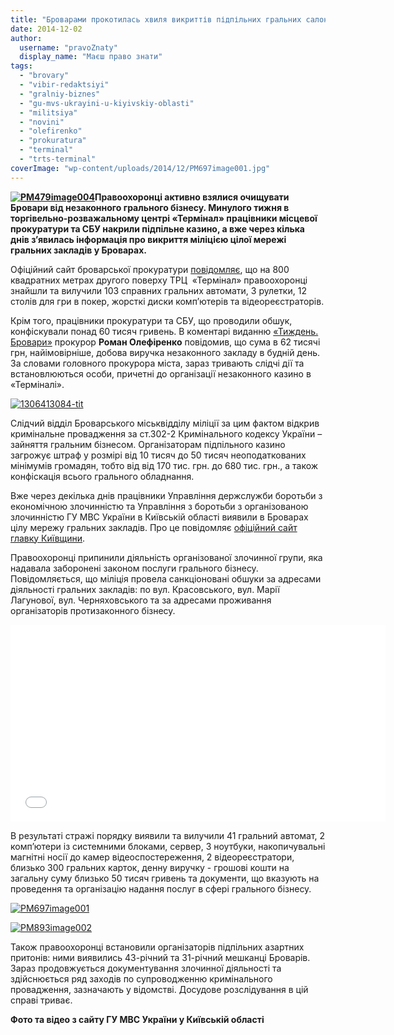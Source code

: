 ```yaml
---
title: "Броварами прокотилась хвиля викриттів підпільних гральних салонів"
date: 2014-12-02
author: 
  username: "pravoZnaty"
  display_name: "Маєш право знати"
tags: 
  - "brovary"
  - "vibir-redaktsiyi"
  - "gralniy-biznes"
  - "gu-mvs-ukrayini-u-kiyivskiy-oblasti"
  - "militsiya"
  - "novini"
  - "olefirenko"
  - "prokuratura"
  - "terminal"
  - "trts-terminal"
coverImage: "wp-content/uploads/2014/12/PM697image001.jpg"
---
```


**[![PM479image004](https://mpz.brovary.org/wp-content/uploads/2014/12/PM479image004.jpg)](https://mpz.brovary.org/wp-content/uploads/2014/12/PM479image004.jpg)Правоохоронці активно взялися очищувати Бровари від незаконного грального бізнесу. Минулого тижня в торгівельно-розважальному центрі «Термінал» працівники місцевої прокуратури та СБУ накрили підпільне казино, а вже через кілька днів з’явилась інформація про викриття міліцією цілої мережі гральних закладів у Броварах.**

Офіційний сайт броварської прокуратури [повідомляє](http://brovaru-prokuratura.org.ua/news/v-brovarah-za-vtruchannya-prokuraturi-zakrili-pidpilne-kazino-u-trk-terminal.html), що на 800 квадратних метрах другого поверху ТРЦ  «Термінал» правоохоронці знайшли та вилучили 103 справних гральних автомати, 3 рулетки, 12 столів для гри в покер, жорсткі диски комп’ютерів та відеореєстраторів.

Крім того, працівники прокуратури та СБУ, що проводили обшук, конфіскували понад 60 тисяч гривень. В коментарі виданню [«Тиждень. Бровари»](http://7b.org.ua/articles/64-viyavlene-pidpil-ne-kazino-u-brovarakh-malo-obert-ne-menshe-nizh-60-tisyach-griven-na-dobu) прокурор **Роман Олефіренко** повідомив, що сума в 62 тисячі грн, найімовірніше, добова виручка незаконного закладу в будній день. За словами головного прокурора міста, зараз тривають слідчі дії та встановлюються особи, причетні до організації незаконного казино в «Терміналі».

[![1306413084-tit](https://mpz.brovary.org/wp-content/uploads/2014/12/1306413084-tit.jpg)](https://mpz.brovary.org/wp-content/uploads/2014/12/1306413084-tit.jpg)

Слідчий відділ Броварського міськвідділу міліції за цим фактом відкрив кримінальне провадження за ст.302-2 Кримінального кодексу України – зайняття гральним бізнесом. Організаторам підпільного казино загрожує штраф у розмірі від 10 тисяч до 50 тисяч неоподаткованих мінімумів громадян, тобто від від 170 тис. грн. до 680 тис. грн., а також конфіскація всього грального обладнання.

Вже через декілька днів працівники Управління держслужби боротьби з економічною злочинністю та Управління з боротьби з організованою злочинністю ГУ МВС України в Київській області виявили в Броварах цілу мережу гральних закладів. Про це повідомляє [офіційний сайт главку Київщини](http://mvs.gov.ua/mvs/control/kyivska/uk/publish/article/135592;jsessionid=E6F1C8E10C4514103ECBC4022F1F9085).

Правоохоронці припинили діяльність організованої злочинної групи, яка надавала заборонені законом послуги грального бізнесу. Повідомляється, що міліція провела санкціоновані обшуки за адресами діяльності гральних закладів: по вул. Красовського, вул. Марії Лагунової, вул. Черняховського та за адресами проживання організаторів протизаконного бізнесу.

<iframe src="//www.youtube.com/embed/XFv6fD1urr4" width="600" height="315" frameborder="0" allowfullscreen="allowfullscreen"></iframe>

В результаті стражі порядку виявили та вилучили 41 гральний автомат, 2 комп’ютери із системними блоками, сервер, 3 ноутбуки, накопичувальні магнітні носії до камер відеоспостереження, 2 відеореєстратори, близько 300 гральних карток, денну виручку - грошові кошти на загальну суму близько 50 тисяч гривень та документи, що вказують на проведення та організацію надання послуг в сфері грального бізнесу.

[![PM697image001](https://mpz.brovary.org/wp-content/uploads/2014/12/PM697image001.jpg)](https://mpz.brovary.org/wp-content/uploads/2014/12/PM697image001.jpg)

[![PM893image002](https://mpz.brovary.org/wp-content/uploads/2014/12/PM893image002.jpg)](https://mpz.brovary.org/wp-content/uploads/2014/12/PM893image002.jpg)

Також правоохоронці встановили організаторів підпільних азартних притонів: ними виявились 43-річний та 31-річний мешканці Броварів. Зараз продовжується документування злочинної діяльності та здійснюється ряд заходів по супроводженню кримінального провадження, зазначають у відомстві. Досудове розслідування в цій справі триває.

**Фото та відео з сайту ГУ МВС України у Київській області**
